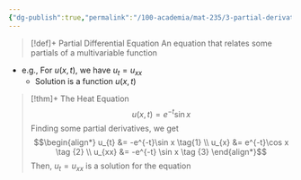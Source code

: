 ```yaml
---
{"dg-publish":true,"permalink":"/100-academia/mat-235/3-partial-derivatives-and-the-gradient/partial-differential-equation/","tags":["lecture","math","note","university"],"created":"2024-11-13T22:59:54.131-05:00","updated":"2024-11-29T22:05:57.284-05:00"}
---
```



> [!def]+ Partial Differential Equation
> An equation that relates some partials of a multivariable function

- e.g., For $u(x, t)$, we have $u_{t} = u_{xx}$
    - Solution is a function $u(x, t)$

> [!thm]+ The Heat Equation
> $$u(x, t) = e^{-t}\sin x$$
> Finding some partial derivatives, we get
> $$\begin{align*}
> u_{t} &= -e^{-t}\sin x \tag{1} \\
> u_{x} &= e^{-t}\cos x \tag {2} \\
> u_{xx} &= -e^{-t} \sin x \tag {3}
> \end{align*}$$
> Then, $u_{t} = u_{x x}$ is a solution for the equation
